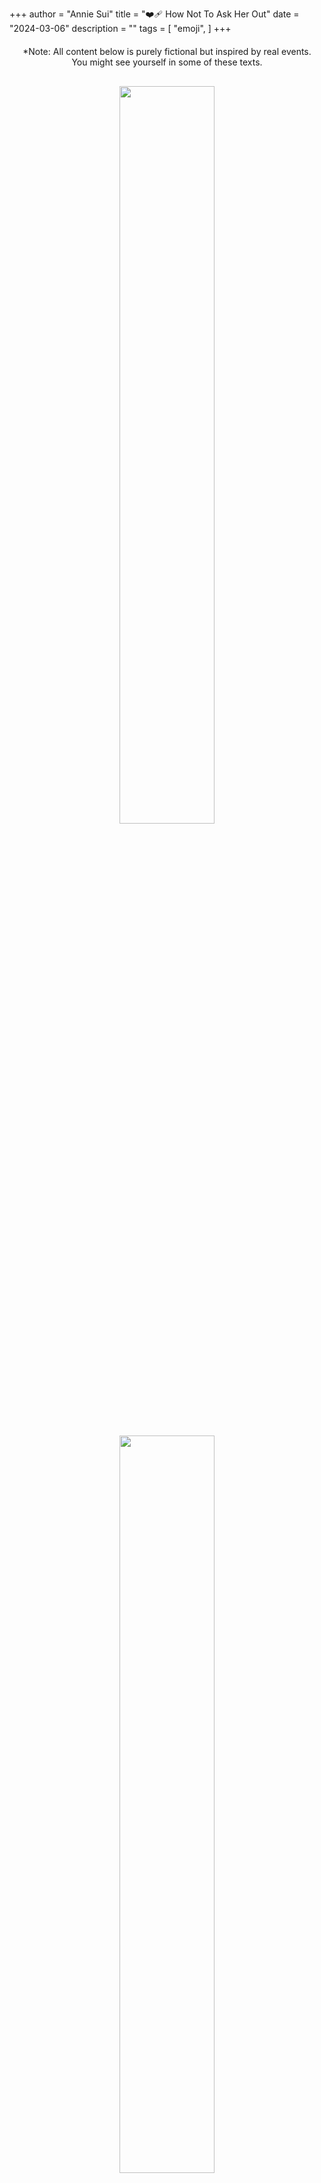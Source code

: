 +++
author = "Annie Sui"
title = "❤️‍🩹 How Not To Ask Her Out"
date = "2024-03-06"
description = ""
tags = [
    "emoji",
]
+++
<div style="text-align: center; margin-top: 20px; margin-bottom: 30px">
*Note: All content below is purely fictional but inspired by real events. <br>
You might see yourself in some of these texts. <br>
</div>
<div style="text-align: center;">
    <p><img src="/iphone-1.png" width="55%"/></p>
</div> 

<div style="text-align: center;">
    <p><img src="/iphone-2.png" width="55%"/></p>
</div> 

<div style="text-align: center;">
    <p><img src="/iphone-3.png" width="55%"/></p>
</div> 

<div style="text-align: center;">
    <p><img src="/iphone-4.png" width="55%"/></p>
</div> 

<div style="text-align: center;">
    <p><img src="/iphone-5.png" width="55%"/></p>
</div> 

<div style="text-align: center;">
    <p><img src="/iphone-6.png" width="55%"/></p>
</div> 

